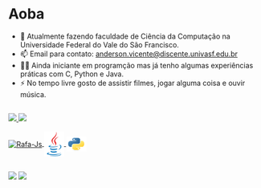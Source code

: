 # Aoba

- 🌱 Atualmente fazendo faculdade de Ciência da Computação na Universidade Federal do Vale do São Francisco.
- 📫 Email para contato: anderson.vicente@discente.univasf.edu.br
- 👨‍💻 Ainda iniciante em programção mas já tenho algumas experiências práticas com C, Python e Java.
- ⚡ No tempo livre gosto de assistir filmes, jogar alguma coisa e ouvir música.
##
 <div>
  <a href="https://github.com/4ndersu">
  <img height="180em" src="https://github-readme-stats.vercel.app/api?username=4ndersu&show_icons=true&theme=merko&include_all_commits=true&count_private=true"/>
    <img height="180em" src="https://github-readme-stats.vercel.app/api/top-langs/?username=4ndersu&layout=compact&langs_count=7&theme=merko"/>
<div style="display: inline_block"><br>
  <img align="center" alt="Rafa-Js" height="30" width="40" src="https://cdn.jsdelivr.net/gh/devicons/devicon@latest/icons/c/c-original.svg">
  <img align="center" alt="Rafa-Js" height="50" width="40" src="https://github.com/devicons/devicon/blob/master/icons/java/java-original.svg">
  <img align="center" alt="Rafa-Js" height="30" width="40" src="https://github.com/devicons/devicon/blob/master/icons/python/python-original.svg">

  ##
 <a href="https://www.instagram.com/andersu_joestar" target="_blank"><img src="https://img.shields.io/badge/Instagram-E4405F?style=for-the-badge&logo=instagram&logoColor=white" target="_blank"></a> 
   <a href = "mailto:anderson.vicente@discente.univasf.edu.br"><img src="https://img.shields.io/badge/-Gmail-%23333?style=for-the-badge&logo=gmail&logoColor=blue" target="_blank"></a>
